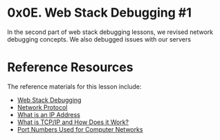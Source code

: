# 0x0E. Web Stack Debugging #1
In the second part of web stack debugging lessons, we revised network debugging concepts. We also debugged issues with our servers

# Reference Resources
The reference materials for this lesson include:
- [Web Stack Debugging](https://intranet.alxswe.com/concepts/68)
- [Network Protocol](https://www.techtarget.com/searchnetworking/definition/protocol)
- [What is an IP Address](https://computer.howstuffworks.com/internet/basics/what-is-an-ip-address.htm)
- [What is TCP/IP and How Does it Work?](https://www.avast.com/c-what-is-tcp-ip#)
- [Port Numbers Used for Computer Networks](https://www.lifewire.com/port-numbers-on-computer-networks-817939)